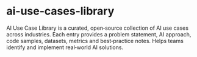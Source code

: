 # ai-use-cases-library
AI Use Case Library is a curated, open‑source collection of AI use cases across industries. Each entry provides a problem statement, AI approach, code samples, datasets, metrics and best‑practice notes. Helps teams identify and implement real‑world AI solutions.
